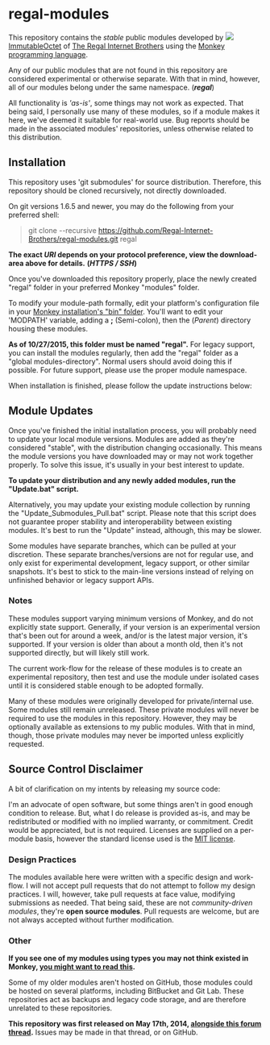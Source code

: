 regal-modules
=======

This repository contains the *stable* public modules developed by [![](https://avatars2.githubusercontent.com/u/3187882?v=3&u=e8f3dc9f996b93a97617fe59eeea93fbb05bc01c&s=16) ImmutableOctet](https://github.com/ImmutableOctet) of  [The Regal Internet Brothers](https://github.com/Regal-Internet-Brothers) using the [Monkey programming language](https://github.com/blitz-research/monkey).

Any of our public modules that are not found in this repository are considered experimental or otherwise separate. With that in mind, however, all of our modules belong under the same namespace. (***regal***)

All functionality is *'as-is'*, some things may not work as expected. That being said, I personally use many of these modules, so if a module makes it here, we've deemed it suitable for real-world use. Bug reports should be made in the associated modules' repositories, unless otherwise related to this distribution.

## Installation
This repository uses 'git submodules' for source distribution. Therefore, this repository should be cloned recursively, not directly downloaded.

On git versions 1.6.5 and newer, you may do the following from your preferred shell:
> git clone --recursive https://github.com/Regal-Internet-Brothers/regal-modules.git regal

**The exact *URI* depends on your protocol preference, view the download-area above for details.** **(***HTTPS / SSH***)**

Once you've downloaded this repository properly, place the newly created "regal" folder in your preferred Monkey "modules" folder.

To modify your module-path formally, edit your platform's configuration file in your [Monkey installation's "bin" folder](https://github.com/blitz-research/monkey/tree/develop/bin). You'll want to edit your 'MODPATH' variable, adding a **;** (Semi-colon), then the (*Parent*) directory housing these modules.

**As of 10/27/2015, this folder must be named "regal".** For legacy support, you can install the modules regularly, then add the "regal" folder as a "global modules-directory". Normal users should avoid doing this if possible. For future support, please use the proper module namespace.

When installation is finished, please follow the update instructions below:

## Module Updates
Once you've finished the initial installation process, you will probably need to update your local module versions. Modules are added as they're considered "stable", with the distribution changing occasionally. This means the module versions you have downloaded may or may not work together properly. To solve this issue, it's usually in your best interest to update.

**To update your distribution and any newly added modules, run the "Update.bat" script.**

Alternatively, you may update your existing module collection by running the "Update_Submodules_Pull.bat" script. Please note that this script does not guarantee proper stability and interoperability between existing modules. It's best to run the "Update" instead, although, this may be slower.

Some modules have separate branches, which can be pulled at your discretion. These separate branches/versions are not for regular use, and only exist for experimental development, legacy support, or other similar snapshots. It's best to stick to the main-line versions instead of relying on unfinished behavior or legacy support APIs.

### Notes

These modules support varying minimum versions of Monkey, and do not explicitly state support. Generally, if your version is an experimental version that's been out for around a week, and/or is the latest major version, it's supported. If your version is older than about a month old, then it's not supported directly, but will likely still work.

The current work-flow for the release of these modules is to create an experimental repository, then test and use the module under isolated cases until it is considered stable enough to be adopted formally.

Many of these modules were originally developed for private/internal use. Some modules still remain unreleased. These private modules will never be required to use the modules in this repository. However, they may be optionally available as extensions to my public modules. With that in mind, though, those private modules may never be imported unless explicitly requested.

## Source Control Disclaimer

A bit of clarification on my intents by releasing my source code:

I'm an advocate of open software, but some things aren't in good enough condition to release. But, what I do release is provided as-is, and may be redistributed or modified with no implied warranty, or commitment. Credit would be appreciated, but is not required. Licenses are supplied on a per-module basis, however the standard license used is the [MIT license](https://en.wikipedia.org/wiki/MIT_License).

### Design Practices

The modules available here were written with a specific design and work-flow. I will not accept pull requests that do not attempt to follow my design practices. I will, however, take pull requests at face value, modifying submissions as needed. That being said, these are not *community-driven modules*, they're **open source modules**. Pull requests are welcome, but are not always accepted without further modification.

### Other

**If you see one of my modules using types you may not think existed in Monkey, [you might want to read this](https://github.com/Regal-Internet-Brothers/typetool/blob/master/README.md).**

Some of my older modules aren't hosted on GitHub, those modules could be hosted on several platforms, including BitBucket and Git Lab. These repositories act as backups and legacy code storage, and are therefore unrelated to these repositories.

**This repository was first released on May 17th, 2014, [alongside this forum thread](http://www.monkey-x.com/Community/posts.php?topic=8506&post=93769).** Issues may be made in that thread, or on GitHub.
